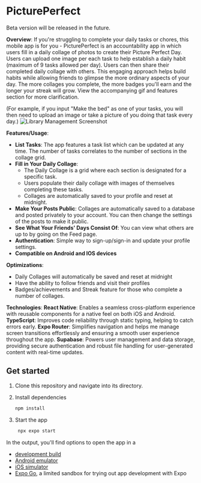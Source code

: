 # PicturePerfect
Beta version will be released in the future.

**Overview**:
If you're struggling to complete your daily tasks or chores, this mobile app is for you - 
PicturePerfect is an accountability app in which users fill in a daily collage of photos to create their Picture Perfect Day. Users can upload one image per each task to help establish a daily habit (maximum of 9 tasks allowed per day).
Users can then share their completed daily collage with others. This engaging approach helps build habits while allowing friends to glimpse the more ordinary aspects of your day. The more collages you complete, the more badges you'll earn and the longer your streak will grow. 
View the accompanying gif and features section for more clarification.

(For example, if you input "Make the bed" as one of your tasks, you will then need to upload an image or take a picture of you doing that task every day.)
![Library Management Screenshot](images/library1.gif)


**Features/Usage**:
- **List Tasks**: The app features a task list which can be updated at any time. The number of tasks correlates to the number of sections in the collage grid. 
- **Fill in Your Daily Collage**:
   - The Daily Collage is a grid where each section is designated for a specific task.
   - Users populate their daily collage with images of themselves completing these tasks.
   - Collages are automatically saved to your profile and reset at midnight.
- **Make Your Posts Public**: Collages are automatically saved to a database and posted privately to your account. You can then change the settings of the posts to make it public.
- **See What Your Friends' Days Consist Of**: You can view what others are up to by going on the Feed page.
- **Authentication**: Simple way to sign-up/sign-in and update your profile settings. 
- **Compatible on Android and IOS devices**
  
 **Optimizations**:
 - Daily Collages will automatically be saved and reset at midnight 
 - Have the ability to follow friends and visit their profiles
 - Badges/achievements and Streak feature for those who complete a number of collages.
   
**Technologies**:
**React Native**: Enables a seamless cross-platform experience with reusable components for a native feel on both iOS and Android.
**TypeScript**: Improves code reliability through static typing, helping to catch errors early.
**Expo Router**: Simplifies navigation and helps me manage screen transitions effortlessly and ensuring a smooth user experience throughout the app.
**Supabase**: Powers user management and data storage, providing secure authentication and robust file handling for user-generated content with real-time updates.


## Get started

1. Clone this repository and navigate into its directory.

2. Install dependencies

   ```bash
   npm install
   ```

3. Start the app

   ```bash
    npx expo start
   ```

In the output, you'll find options to open the app in a

- [development build](https://docs.expo.dev/develop/development-builds/introduction/)
- [Android emulator](https://docs.expo.dev/workflow/android-studio-emulator/)
- [iOS simulator](https://docs.expo.dev/workflow/ios-simulator/)
- [Expo Go](https://expo.dev/go), a limited sandbox for trying out app development with Expo

